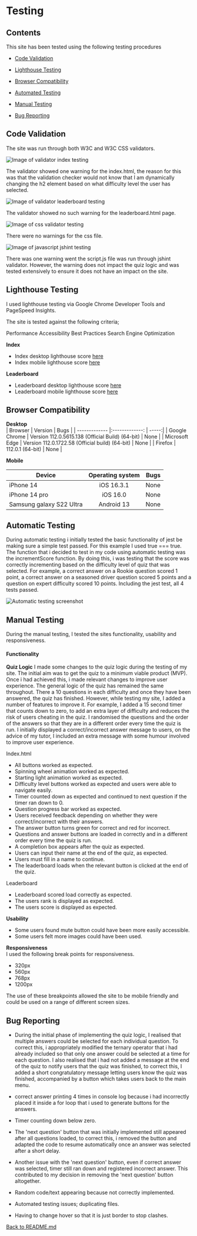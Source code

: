 # Testing

## Contents

This site has been tested using the following testing procedures

* [Code Validation](#Code-validation)  

* [Lighthouse Testing](#Lighthouse-Testing)

* [Browser Compatibility](#Browser-Compatibility)

* [Automated Testing](#Automated-Testing)

* [Manual Testing](#Manual-Testing)

* [Bug Reporting](#Bug-Reporting)


## Code Validation  

The site was run through both W3C and W3C CSS validators.  

![Image of validator index testing](README-images/index-w3-validator.png "Optional title")  

The validator showed one warning for the index.html, the reason for this was that the validation checker would not know that I am dynamically changing the h2 element based on what difficulty level the user has selected.  

![Image of validator leaderboard testing](README-images/leaderboard-w3-validator.png "Optional title")  

The validator showed no such warning for the leaderboard.html page.  

![Image of css validator testing](README-images/w3-css-validator.png "Optional title")  

There were no warnings for the css file.  

![Image of javascript jshint testing](README-images/jshint-validator.png "Optional title")  

There was one warning went the script.js file was run through jshint validator. However, the warning does not impact the quiz logic and was tested extensively to ensure it does not have an impact on the site.  


## Lighthouse Testing  

I used lighthouse testing via Google Chrome Developer Tools and PageSpeed Insights.

The site is tested against the following criteria;

Performance
Accessibility
Best Practices
Search Engine Optimization


**Index**  

- Index desktop lighthouse score [here](README-images/index-desktop-lighthouse.png "Optional title")  
- Index mobile lighthouse score [here](README-images/index-mobile-lighthouse.png "Optional title")  

**Leaderboard**  

 - Leaderboard desktop lighthouse score [here](README-images/leaderboard-desktop-lighthouse.png "Optional title")  
 - Leaderboard mobile lighthouse score [here](README-images/leaderboard-mobile-lighthouse.png "Optional title") 

## Browser Compatibility 
  
**Desktop**  
| Browser            | Version                                               | Bugs  |
| -------------      |:-------------:                                        | -----:|
| Google Chrome      | Version 112.0.5615.138 (Official Build) (64-bit)      | None  |
| Microsoft Edge     | Version 112.0.1722.58 (Official build) (64-bit)       | None  |
| Firefox            | 112.0.1 (64-bit)                                      | None  |  
  
**Mobile**  


| Device                   | Operating system | Bugs  |
| -------------            |:-------------:   | -----:|
| iPhone 14                | iOS 16.3.1       | None  |
| iPhone 14 pro            | iOS 16.0         | None  |
| Samsung galaxy S22 Ultra | Android 13       | None  |

## Automatic Testing  

During automatic testing i initially tested the basic functionality of jest be making sure a simple test passed. For this example I used true === true.  
The function that i decided to test in my code using automatic testing was the incrementScore function. By doing this, i was testing that the score was correctly incrementing based on the difficulty level of quiz that was selected. For example, a correct answer on a Rookie question scored 1 point, a correct answer on a seasoned driver question scored 5 points and a question on expert difficulty scored 10 points. Including the jest test, all 4 tests passed.  

![Automatic testing screenshot](README-images/automatic-testing.png "Optional title")

## Manual Testing  

During the manual testing, I tested the sites functionality, usability and responsiveness. 


#### Functionality

**Quiz Logic**
I made some changes to the quiz logic during the testing of my site. The initial aim was to get the quiz to a minimum viable product (MVP). Once i had achieved this, i made relevant changes to improve user experience. The general logic of the quiz has remained the same throughout. There a 10 questions in each difficulty and once they have been answered, the quiz has finished. However, while testing my site, I added a number of features to improve it. For example, I added a 15 second timer that counts down to zero, to add an extra layer of difficulty and reduces the risk of users cheating in the quiz. I randomised the questions and the order of the answers so that they are in a different order every time the quiz is run. I initially displayed a correct/incorrect answer message to users, on the advice of my tutor, I included an extra message with some humour involved to improve user experience.

Index.html
- All buttons worked as expected.  
- Spinning wheel animation worked as expected.  
- Starting light animation worked as expected.  
- Difficulty level buttons worked as expected and users were able to navigate easily.  
- Timer counted down as expected and continued to next question if the timer ran down to 0.  
- Question progress bar worked as expected.  
- Users received feedback depending on whether they were correct/incorrect with their answers.  
- The answer button turns green for correct and red for incorrect.  
- Questions and answer buttons are loaded in correctly and in a different order every time the quiz is run.  
- A completion box appears after the quiz as expected.  
- Users can input their name at the end of the quiz, as expected.  
- Users must fill in a name to continue.  
- The leaderboard loads when the relevant button is clicked at the end of the quiz.  

Leaderboard
- Leaderboard scored load correctly as expected.
- The users rank is displayed as expected.  
- The users score is displayed as expected.  




**Usability**  
- Some users found mute button could have been more easily accessible.  
- Some users felt more images could have been used.


**Responsiveness**  
I used the following break points for responsiveness.
- 320px  
- 560px  
- 768px  
- 1200px  

The use of these breakpoints allowed the site to be mobile friendly and could be used on a range of different screen sizes.  


## Bug Reporting

- During the initial phase of implementing the quiz logic, I realised that multiple answers could be selected for each individual question. To correct this, i appropriately modified the ternary operator that i had already included so that only one answer could be selected at a time for each question. I also realised that i had not added a message at the end of the quiz to notify users that the quiz was finished, to correct this, I added a short congratulatory message letting users know the quiz was finished, accompanied by a button which takes users back to the main menu.  

- correct answer printing 4 times in console log because i had incorrectly placed it inside a for loop that i used to generate buttons for the answers.  

- Timer counting down below zero.  

- The 'next question' button that was initially implemented still appeared after all questions loaded, to correct this, i removed the button and adapted the code to resume automatically once an answer was selected after a short delay.  

- Another issue with the 'next question' button, even if correct answer was selected, timer still ran down and registered incorrect answer. This contributed to my decision in removing the 'next question' button altogether.  

- Random code/text appearing because not correctly implemented.  

- Automated testing issues; duplicating files.  

- Having to change hover so that it is just border to stop clashes.


[Back to README.md](https://github.com/ojalaw/Formula_One_Quiz_MP2)
